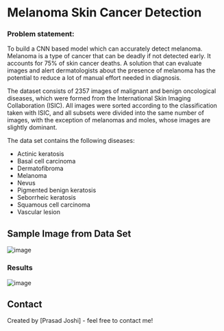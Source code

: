 # Melanoma Skin Cancer Detection

### Problem statement: 
To build a CNN based model which can accurately detect melanoma. Melanoma is a type of cancer that can be deadly if not detected early. It accounts for 75% of skin cancer deaths. A solution that can evaluate images and alert dermatologists about the presence of melanoma has the potential to reduce a lot of manual effort needed in diagnosis.


The dataset consists of 2357 images of malignant and benign oncological diseases, which were formed from the International Skin Imaging Collaboration (ISIC). All images were sorted according to the classification taken with ISIC, and all subsets were divided into the same number of images, with the exception of melanomas and moles, whose images are slightly dominant.


The data set contains the following diseases:

- Actinic keratosis
- Basal cell carcinoma
- Dermatofibroma
- Melanoma
- Nevus
- Pigmented benign keratosis
- Seborrheic keratosis
- Squamous cell carcinoma
- Vascular lesion

## Sample Image from Data Set 

![image](https://user-images.githubusercontent.com/67069018/226087831-cebc1d5a-5afc-409e-89fd-09ca9618cff6.png)

### Results 

![image](https://user-images.githubusercontent.com/67069018/226087923-05a5e92c-19c2-491e-9072-ec5e001f7cf3.png)

## Contact
Created by [Prasad Joshi] - feel free to contact me!
